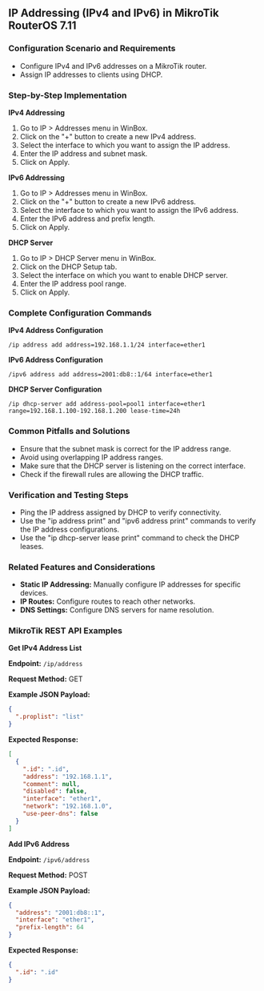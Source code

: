 ## IP Addressing (IPv4 and IPv6) in MikroTik RouterOS 7.11

### Configuration Scenario and Requirements

- Configure IPv4 and IPv6 addresses on a MikroTik router.
- Assign IP addresses to clients using DHCP.

### Step-by-Step Implementation

**IPv4 Addressing**

1. Go to IP > Addresses menu in WinBox.
2. Click on the "+" button to create a new IPv4 address.
3. Select the interface to which you want to assign the IP address.
4. Enter the IP address and subnet mask.
5. Click on Apply.

**IPv6 Addressing**

1. Go to IP > Addresses menu in WinBox.
2. Click on the "+" button to create a new IPv6 address.
3. Select the interface to which you want to assign the IPv6 address.
4. Enter the IPv6 address and prefix length.
5. Click on Apply.

**DHCP Server**

1. Go to IP > DHCP Server menu in WinBox.
2. Click on the DHCP Setup tab.
3. Select the interface on which you want to enable DHCP server.
4. Enter the IP address pool range.
5. Click on Apply.

### Complete Configuration Commands

**IPv4 Address Configuration**

```
/ip address add address=192.168.1.1/24 interface=ether1
```

**IPv6 Address Configuration**

```
/ipv6 address add address=2001:db8::1/64 interface=ether1
```

**DHCP Server Configuration**

```
/ip dhcp-server add address-pool=pool1 interface=ether1 range=192.168.1.100-192.168.1.200 lease-time=24h
```

### Common Pitfalls and Solutions

- Ensure that the subnet mask is correct for the IP address range.
- Avoid using overlapping IP address ranges.
- Make sure that the DHCP server is listening on the correct interface.
- Check if the firewall rules are allowing the DHCP traffic.

### Verification and Testing Steps

- Ping the IP address assigned by DHCP to verify connectivity.
- Use the "ip address print" and "ipv6 address print" commands to verify the IP address configurations.
- Use the "ip dhcp-server lease print" command to check the DHCP leases.

### Related Features and Considerations

- **Static IP Addressing:** Manually configure IP addresses for specific devices.
- **IP Routes:** Configure routes to reach other networks.
- **DNS Settings:** Configure DNS servers for name resolution.

### MikroTik REST API Examples

**Get IPv4 Address List**

**Endpoint:** `/ip/address`

**Request Method:** GET

**Example JSON Payload:**

```json
{
  ".proplist": "list"
}
```

**Expected Response:**

```json
[
  {
    ".id": ".id",
    "address": "192.168.1.1",
    "comment": null,
    "disabled": false,
    "interface": "ether1",
    "network": "192.168.1.0",
    "use-peer-dns": false
  }
]
```

**Add IPv6 Address**

**Endpoint:** `/ipv6/address`

**Request Method:** POST

**Example JSON Payload:**

```json
{
  "address": "2001:db8::1",
  "interface": "ether1",
  "prefix-length": 64
}
```

**Expected Response:**

```json
{
  ".id": ".id"
}
```
